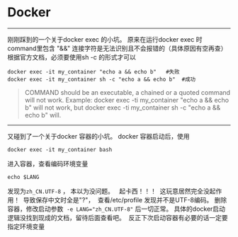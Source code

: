 # Docker
---
刚刚踩到的一个关于docker exec 的小坑。
原来在运行docker exec 时 command里包含 "&&" 连接字符是无法识别且不会报错的（具体原因有空再查）
根据官方文档，必须要使用sh -c 的形式才可以
```
docker exec -it my_container "echo a && echo b"   #失败
docker exec -it my_container sh -c "echo a && echo b"  #成功
```
>COMMAND should be an executable, a chained or a quoted command will not work. Example: docker exec -ti my_container "echo a && echo b" will not work, but docker exec -ti my_container sh -c "echo a && echo b" will.

---
又碰到了一个关于docker 容器的小坑。
docker 容器启动后，使用
```
docker exec -it my_container bash
```
进入容器，查看编码环境变量
```
echo $LANG
```
发现为`zh_CN.UTF-8` ， 本以为没问题。  
起卡西！！！  这玩意居然完全没起作用！  导致保存中文时全是"?"，  查看/etc/profile 发现并不是UTF-8编码。
删除容器，修改启动参数  `-e LANG="zh_CN.UTF-8"` 后一切正常。
具体的docker启动逻辑没找到现成的文档，留待后面查看吧。  反正下次启动容器有必要的话一定要指定环境变量
